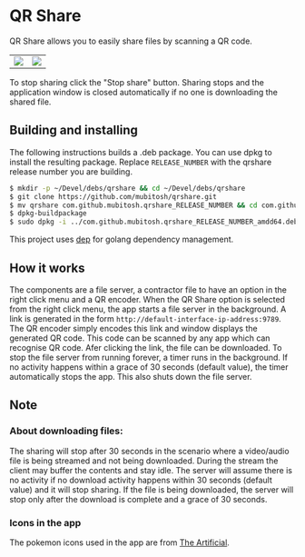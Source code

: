 # QR Share

QR Share allows you to easily share files by scanning a QR code.

<table cellspacing="0" cellpadding="0" style="border:none">
	<tr>
		<td><img src="https://raw.githubusercontent.com/mubitosh/qrshare/master/data/screenshot-main-window.png"></td>
		<td><img src="https://raw.githubusercontent.com/mubitosh/qrshare/master/data/screenshot-qr-window.png"></td>
	</tr>
</table>

To stop sharing click the "Stop share" button. Sharing stops and the application window is closed automatically if no one is downloading the shared file.

## Building and installing

The following instructions builds a .deb package. You can use dpkg to install the resulting package.
Replace `RELEASE_NUMBER` with the qrshare release number you are building.

```bash
$ mkdir -p ~/Devel/debs/qrshare && cd ~/Devel/debs/qrshare
$ git clone https://github.com/mubitosh/qrshare.git
$ mv qrshare com.github.mubitosh.qrshare_RELEASE_NUMBER && cd com.github.mubitosh.qrshare_RELEASE_NUMBER
$ dpkg-buildpackage
$ sudo dpkg -i ../com.github.mubitosh.qrshare_RELEASE_NUMBER_amdd64.deb
```

This project uses [dep](https://github.com/golang/dep) for golang dependency management.

## How it works

The components are a file server, a contractor file to have an option in the right click menu and a QR encoder. When the QR Share option is selected from the right click menu, the app starts a file server in the background. A link is generated in the form `http://default-interface-ip-address:9789`. The QR encoder simply encodes this link and window displays the generated QR code. This code can be scanned by any app which can recognise QR code. Afer clicking the link, the file can be downloaded. To stop the file server from running forever, a timer runs in the background. If no activity happens within a grace of 30 seconds (default value), the timer automatically stops the app. This also shuts down the file server.

## Note 

### About downloading files:

The sharing will stop after 30 seconds in the scenario where a video/audio file is being streamed and not being downloaded. During the stream the client may buffer the contents and stay idle. The server will assume there is no activity if no download activity happens within 30 seconds (default value) and it will stop sharing.
If the file is being downloaded, the server will stop only after the download is complete and a grace of 30 seconds.

### Icons in the app

The pokemon icons used in the app are from [The Artificial](http://theartificial.nl/pokemonicons/).

